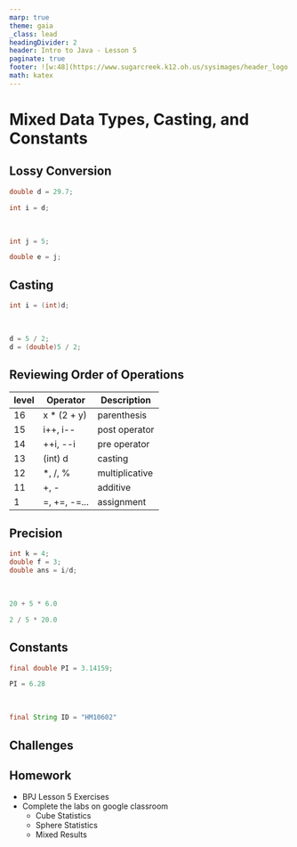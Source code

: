 ```yaml
---
marp: true
theme: gaia
_class: lead 
headingDivider: 2
header: Intro to Java - Lesson 5
paginate: true
footer: ![w:48](https://www.sugarcreek.k12.oh.us/sysimages/header_logo.png)
math: katex
---
```


# Mixed Data Types, Casting, and Constants

## Lossy Conversion

```java
double d = 29.7;

int i = d;
```

<br>

```java
int j = 5;

double e = j;
```

## Casting

```java
int i = (int)d;
```

<br>

```java
d = 5 / 2;
d = (double)5 / 2;
```

## Reviewing Order of Operations

<!-- _class: lead -->

| level | Operator | Description |
| ----- | -------- | ----------- |
| 16    | x * (2 + y) | parenthesis  |
| 15    | i++,  i-- | post operator  |
| 14    | ++i, --i | pre operator |
| 13    | (int) d  | casting |
| 12    | *, /, %  | multiplicative |
| 11    | +, -     | additive |
| 1     | =, +=, -=... | assignment |

## Precision

```java
int k = 4;
double f = 3;
double ans = i/d;
```

<br>

```java
20 + 5 * 6.0
```

```java
2 / 5 * 20.0
```

## Constants

```java
final double PI = 3.14159;
```

```java
PI = 6.28
```

<br>

```java
final String ID = "HM10602"
```

## Challenges

## Homework

- BPJ Lesson 5 Exercises
- Complete the labs on google classroom
  - Cube Statistics
  - Sphere Statistics
  - Mixed Results
